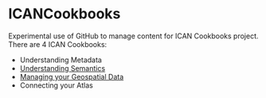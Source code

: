 ICANCookbooks
=============

Experimental use of GitHub to manage content for ICAN Cookbooks project. There are 4 ICAN Cookbooks:

- Understanding Metadata
- [Understanding Semantics](documents/201-F05_Understanding_Semantics/README.md "Understanding Semantics")
- [Managing your Geospatial Data](documents/301-F05_Managing_your_Geospatial_Data/README.md "Managing your Geospatial Data")
- Connecting your Atlas

